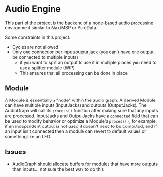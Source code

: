 # Audio Engine

This part of the project is the backend of a node-based audio processing environment similar to Max/MSP or PureData.

Some constraints in this project:

- Cycles are not allowed
- Only one connection per input/output jack (you can't have one output be connected to multiple inputs)
  - if you want to split an output to use it in multiple places you need to use a splitter module (WIP)
  - This ensures that all processing can be done in place

## Module

A Module is essentially a "node" within the audio graph. A derived Module can have multiple inputs (InputJacks) and outputs (OutputJacks). The AudioGraph will call its `process()` function after making sure that any inputs are processed. InputJacks and OutputJacks have a `connected` field that can be used to modify behavior or optimize a Module's `process()`, for example, if an independent output is not used it doesn't need to be computed, and if an input isn't connected then a module can revert to default values or something like an LFO.

## Issues

- AudioGraph should allocate buffers for modules that have more outputs than inputs... not sure the best way to do this